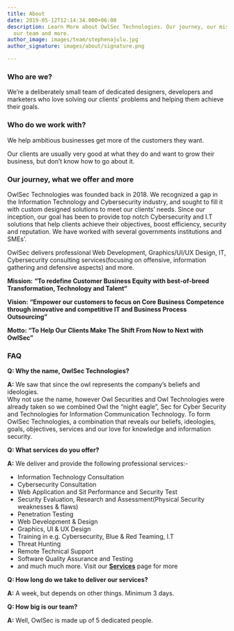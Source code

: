 ```yaml
---
title: About
date: 2019-05-12T12:14:34.000+06:00
description: Learn More about OwlSec Technologies. Our journey, our mission, our vision,
  our team and more.
author_image: images/team/stephenajulu.jpg
author_signature: images/about/signature.png

---
```

### Who are we?

We’re a deliberately small team of dedicated designers, developers and marketers who love solving our clients’ problems and helping them achieve their goals.

### Who do we work with?

We help ambitious businesses get more of the customers they want.

Our clients are usually very good at what they do and want to grow their business, but don’t know how to go about it.

### Our journey, what we offer and more

OwlSec Technologies was founded back in 2018. We recognized a gap in the Information Technology and Cybersecurity industry, and sought to fill it with custom designed solutions to meet our clients’ needs. Since our inception, our goal has been to provide top notch Cybersecurity and I.T solutions that help clients achieve their objectives, boost efficiency, security and reputation. We have worked with several governments institutions and SMEs’.

OwlSec delivers professional Web Development, Graphics/UI/UX Design, IT, Cybersecurity consulting services(focusing on offensive, information gathering and defensive aspects) and more.

**Mission:** **“To redefine Customer Business Equity with best-of-breed Transformation, Technology and Talent“**

**Vision:** **“Empower our customers to focus on Core Business Competence through innovative and competitive IT and Business Process Outsourcing”**

**Motto: “To Help Our Clients Make The Shift From Now to Next with OwlSec”**

### FAQ

**Q: Why the name, OwlSec Technologies?**

**A:** We saw that since the owl represents the company’s beliefs and ideologies.  
Why not use the name, however Owl Securities and Owl Technologies were already taken so we combined Owl the “night eagle”, Sec for Cyber Security and Technologies for Information Communication Technology. To form OwlSec Technologies, a combination that reveals our beliefs, ideologies, goals, objectives, services and our love for knowledge and information security.

**Q: What services do you offer?**

**A:** We deliver and provide the following professional services:-

* Information Technology Consultation
* Cybersecurity Consultation
* Web Application and Sit Performance and Security Test
* Security Evaluation, Research and Assessment(Physical Security weaknesses & flaws)
* Penetration Testing
* Web Development & Design
* Graphics, UI & UX Design
* Training in e.g. Cybersecurity, Blue & Red Teaming, I.T
* Threat Hunting
* Remote Technical Support
* Software Quality Assurance and Testing
* and much much more. Visit our [**Services**](https://owlsectechnologies.co.ke/about/) page for more

**Q: How long do we take to deliver our services?**

**A:** A week, but depends on other things. Minimum 3 days.

**Q: How big is our team?**

**A:** Well, OwlSec is made up of 5 dedicated people.